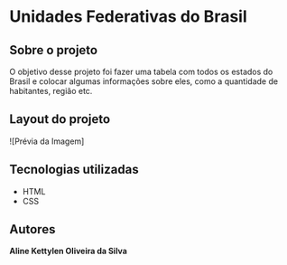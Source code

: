 # Unidades Federativas do Brasil
## Sobre o projeto
O objetivo desse projeto foi fazer uma tabela com todos os estados do Brasil e colocar algumas informações sobre eles, como a quantidade de habitantes, região etc.  

## Layout do projeto
![Prévia da Imagem]

## Tecnologias utilizadas

* HTML
* CSS

## Autores
<b>Aline Kettylen Oliveira da Silva</b>
